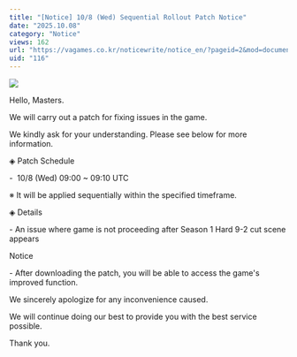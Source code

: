 ```yaml
---
title: "[Notice] 10/8 (Wed) Sequential Rollout Patch Notice"
date: "2025.10.08"
category: "Notice"
views: 162
url: "https://vagames.co.kr/noticewrite/notice_en/?pageid=2&mod=document&uid=116"
uid: "116"
---
```


![](/images/news/live/en/116-73ce2718.webp)  

Hello, Masters.

  

We will carry out a patch for fixing issues in the game.

We kindly ask for your understanding. Please see below for more information.

  

◈ Patch Schedule

\-  10/8 (Wed) 09:00 ~ 09:10 UTC

※ It will be applied sequentially within the specified timeframe.

  

◈ Details

\- An issue where game is not proceeding after Season 1 Hard 9-2 cut scene appears

  

Notice

\- After downloading the patch, you will be able to access the game's improved function.

  

We sincerely apologize for any inconvenience caused.

We will continue doing our best to provide you with the best service possible.

  

Thank you.
